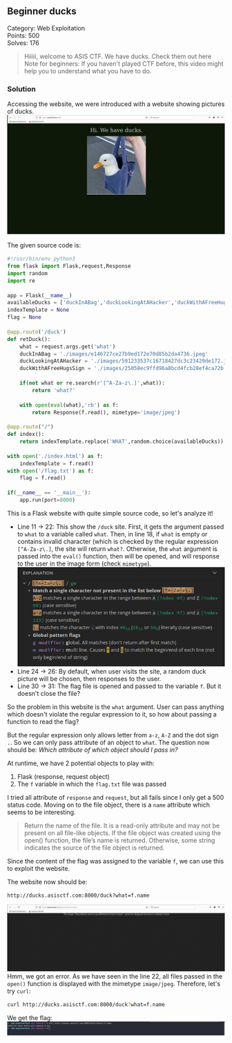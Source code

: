 ## Beginner ducks

Category: Web Exploitation <br>
Points: 500 <br>
Solves: 176 <br>

> Hiiiii, welcome to ASIS CTF. We have ducks. Check them out here Note for beginners: If you haven't played CTF before, this video might help you to understand what you have to do.

### Solution
Accessing the website, we were introduced with a website showing pictures of ducks. <br>
![The main website](website.png)

The given source code is:
```python
#!/usr/bin/env python3
from flask import Flask,request,Response
import random
import re

app = Flask(__name__)
availableDucks = ['duckInABag','duckLookingAtAHacker','duckWithAFreeHugsSign']
indexTemplate = None
flag = None

@app.route('/duck')
def retDuck():
	what = request.args.get('what')
	duckInABag = './images/e146727ce27b9ed172e70d85b2da4736.jpeg'
	duckLookingAtAHacker = './images/591233537c16718427dc3c23429de172.jpeg'
	duckWithAFreeHugsSign = './images/25058ec9ffd96a8bcd4fcb28ef4ca72b.jpeg'

	if(not what or re.search(r'[^A-Za-z\.]',what)):
		return 'what?'

	with open(eval(what),'rb') as f:
		return Response(f.read(), mimetype='image/jpeg')

@app.route("/")
def index():
	return indexTemplate.replace('WHAT',random.choice(availableDucks))

with open('./index.html') as f:
	indexTemplate = f.read() 
with open('/flag.txt') as f:
	flag = f.read()

if(__name__ == '__main__'):
	app.run(port=8000)
```

This is a Flask website with quite simple source code, so let's analyze it!
- Line 11 -> 22: This show the `/duck` site. First, it gets the argument passed to `what` to a variable called `what`. Then, in line 18, if `what` is empty or contains invalid character (which is checked by the regular expression `[^A-Za-z\.]`, the site will return `what?`. Otherwise, the `what` argument is passed into the `eval()` function, then will be opened, and will response to the user in the image form (check `mimetype`). <br>
![regex explained](regex.png)
- Line 24 -> 26: By default, when user visits the site, a random duck picture will be chosen, then responses to the user.
- Line 30 -> 31: The flag file is opened and passed to the variable `f`. But it doesn't close the file?

So the problem in this website is the `what` argument. User can pass anything which doesn't violate the regular expression to it, so how about passing a function to read the flag?

But the regular expression only allows letter from `a-z`, `A-Z` and the dot sign `.`. So we can only pass attribute of an object to `what`. The question now should be: *Which attribute of which object should I pass in?*

At runtime, we have 2 potential objects to play with:
1. Flask (response, request object)
2. The `f` variable in which the `flag.txt` file was passed

I tried all attribute of `response` and `request`, but all fails since I only get a 500 status code.
Moving on to the file object, there is a `name` attribute which seems to be interesting.
> Return the name of the file. It is a read-only attribute and may not be present on all file-like objects. If the file object was created using the open() function, the file’s name is returned. Otherwise, some string indicates the source of the file object is returned.

Since the content of the flag was assigned to the variable `f`, we can use this to exploit the website. 

The website now should be:
```
http://ducks.asisctf.com:8000/duck?what=f.name
```

![error](error.png)
Hmm, we got an error. As we have seen in the line 22, all files passed in the `open()` function is displayed with the mimetype `image/jpeg`. Therefore, let's try `curl`:

```bash
curl http://ducks.asisctf.com:8000/duck?what=f.name
```

We get the flag:
![flag_revealed](flag.png)
